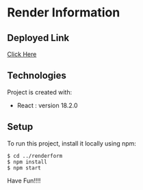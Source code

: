 # Render Information

## Deployed Link
[Click Here](https://warm-dragon-a44e77.netlify.app/)


## Technologies
Project is created with:
* React : version 18.2.0



## Setup
To run this project, install it locally using npm:

```
$ cd ../renderform
$ npm install
$ npm start
```

Have Fun!!!!
